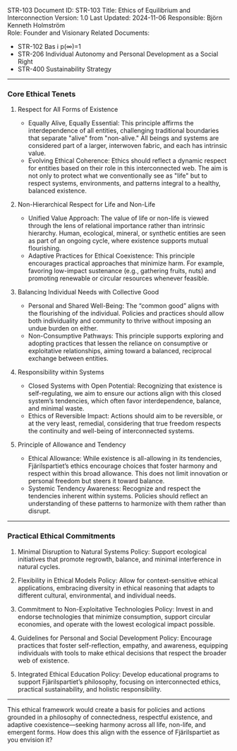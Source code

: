 STR-103
Document ID: STR-103
Title: Ethics of Equilibrium and Interconnection
Version: 1.0
Last Updated: 2024-11-06
Responsible: Björn Kenneth Holmström  
Role: Founder and Visionary
Related Documents:  
  - STR-102 Bas i p(∞)=1
  - STR-206 Individual Autonomy and Personal Development as a Social Right
  - STR-400 Sustainability Strategy  

---

### Core Ethical Tenets

1. Respect for All Forms of Existence  
   - Equally Alive, Equally Essential: This principle affirms the interdependence of all entities, challenging traditional boundaries that separate "alive" from "non-alive." All beings and systems are considered part of a larger, interwoven fabric, and each has intrinsic value.
   - Evolving Ethical Coherence: Ethics should reflect a dynamic respect for entities based on their role in this interconnected web. The aim is not only to protect what we conventionally see as "life" but to respect systems, environments, and patterns integral to a healthy, balanced existence.

2. Non-Hierarchical Respect for Life and Non-Life  
   - Unified Value Approach: The value of life or non-life is viewed through the lens of relational importance rather than intrinsic hierarchy. Human, ecological, mineral, or synthetic entities are seen as part of an ongoing cycle, where existence supports mutual flourishing.
   - Adaptive Practices for Ethical Coexistence: This principle encourages practical approaches that minimize harm. For example, favoring low-impact sustenance (e.g., gathering fruits, nuts) and promoting renewable or circular resources whenever feasible.

3. Balancing Individual Needs with Collective Good  
   - Personal and Shared Well-Being: The “common good” aligns with the flourishing of the individual. Policies and practices should allow both individuality and community to thrive without imposing an undue burden on either.
   - Non-Consumptive Pathways: This principle supports exploring and adopting practices that lessen the reliance on consumptive or exploitative relationships, aiming toward a balanced, reciprocal exchange between entities.

4. Responsibility within Systems
   - Closed Systems with Open Potential: Recognizing that existence is self-regulating, we aim to ensure our actions align with this closed system’s tendencies, which often favor interdependence, balance, and minimal waste.
   - Ethics of Reversible Impact: Actions should aim to be reversible, or at the very least, remedial, considering that true freedom respects the continuity and well-being of interconnected systems.

5. Principle of Allowance and Tendency
   - Ethical Allowance: While existence is all-allowing in its tendencies, Fjärilspartiet’s ethics encourage choices that foster harmony and respect within this broad allowance. This does not limit innovation or personal freedom but steers it toward balance.
   - Systemic Tendency Awareness: Recognize and respect the tendencies inherent within systems. Policies should reflect an understanding of these patterns to harmonize with them rather than disrupt.

---

### Practical Ethical Commitments

1. Minimal Disruption to Natural Systems
   Policy: Support ecological initiatives that promote regrowth, balance, and minimal interference in natural cycles.  

2. Flexibility in Ethical Models
   Policy: Allow for context-sensitive ethical applications, embracing diversity in ethical reasoning that adapts to different cultural, environmental, and individual needs.

3. Commitment to Non-Exploitative Technologies
   Policy: Invest in and endorse technologies that minimize consumption, support circular economies, and operate with the lowest ecological impact possible.

4. Guidelines for Personal and Social Development
   Policy: Encourage practices that foster self-reflection, empathy, and awareness, equipping individuals with tools to make ethical decisions that respect the broader web of existence.

5. Integrated Ethical Education
   Policy: Develop educational programs to support Fjärilspartiet’s philosophy, focusing on interconnected ethics, practical sustainability, and holistic responsibility.

---

This ethical framework would create a basis for policies and actions grounded in a philosophy of connectedness, respectful existence, and adaptive coexistence—seeking harmony across all life, non-life, and emergent forms. How does this align with the essence of Fjärilspartiet as you envision it?
